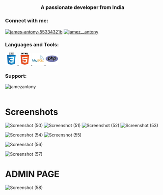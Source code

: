 <h3 align="center">A passionate developer from India</h3>

<h3 align="left">Connect with me:</h3>
<p align="left">
<a href="https://linkedin.com/in/james-antony-55334321b" target="blank"><img align="center" src="https://raw.githubusercontent.com/rahuldkjain/github-profile-readme-generator/master/src/images/icons/Social/linked-in-alt.svg" alt="james-antony-55334321b" height="30" width="40" /></a>
<a href="https://instagram.com/jamez__antony" target="blank"><img align="center" src="https://raw.githubusercontent.com/rahuldkjain/github-profile-readme-generator/master/src/images/icons/Social/instagram.svg" alt="jamez__antony" height="30" width="40" /></a>
</p>

<h3 align="left">Languages and Tools:</h3>
<p align="left"> <a href="https://www.w3schools.com/css/" target="_blank" rel="noreferrer"> <img src="https://raw.githubusercontent.com/devicons/devicon/master/icons/css3/css3-original-wordmark.svg" alt="css3" width="40" height="40"/> </a> <a href="https://www.w3.org/html/" target="_blank" rel="noreferrer"> <img src="https://raw.githubusercontent.com/devicons/devicon/master/icons/html5/html5-original-wordmark.svg" alt="html5" width="40" height="40"/> </a> <a href="https://www.mysql.com/" target="_blank" rel="noreferrer"> <img src="https://raw.githubusercontent.com/devicons/devicon/master/icons/mysql/mysql-original-wordmark.svg" alt="mysql" width="40" height="40"/> </a> <a href="https://www.php.net" target="_blank" rel="noreferrer"> <img src="https://raw.githubusercontent.com/devicons/devicon/master/icons/php/php-original.svg" alt="php" width="40" height="40"/> </a> </p>

<h3 align="left">Support:</h3>
<p><a href="https://www.buymeacoffee.com/jamezantony"> <img align="left" src="https://cdn.buymeacoffee.com/buttons/v2/default-yellow.png" height="50" width="210" alt="jamezantony" /></a></p><br><br>

# Screenshots

![Screenshot (50)](https://github.com/jamezantony/Online-Iphone-Shopping-website-using-php-and-mysql/assets/96793324/5c1abc94-f2b1-492a-968a-839b87023e94)
![Screenshot (51)](https://github.com/jamezantony/Online-Iphone-Shopping-website-using-php-and-mysql/assets/96793324/449bb380-dfdd-45e3-9513-fcbc496bbd95)
![Screenshot (52)](https://github.com/jamezantony/Online-Iphone-Shopping-website-using-php-and-mysql/assets/96793324/b8258a71-996b-4f93-9bd7-90c29f4f15d6)
![Screenshot (53)](https://github.com/jamezantony/Online-Iphone-Shopping-website-using-php-and-mysql/assets/96793324/4ae9b14e-db8b-4ba4-a770-5f26a304d512)

![Screenshot (54)](https://github.com/jamezantony/Online-Iphone-Shopping-website-using-php-and-mysql/assets/96793324/8a28e8e9-a985-4030-814a-973dc9710414)
![Screenshot (55)](https://github.com/jamezantony/Online-Iphone-Shopping-website-using-php-and-mysql/assets/96793324/cbf4b309-cca0-4f71-bcf5-5605f55c3616)


![Screenshot (56)](https://github.com/jamezantony/Online-Iphone-Shopping-website-using-php-and-mysql/assets/96793324/57465aae-2f02-4cd7-9896-399a58ba92ab)



![Screenshot (57)](https://github.com/jamezantony/Online-Iphone-Shopping-website-using-php-and-mysql/assets/96793324/3c53d4c3-5e4c-433b-9266-9639ac9a82d6)


# ADMIN PAGE
![Screenshot (58)](https://github.com/jamezantony/Online-Iphone-Shopping-website-using-php-and-mysql/assets/96793324/e5ec15c7-74fc-450d-b311-5b0e434d8d45)



